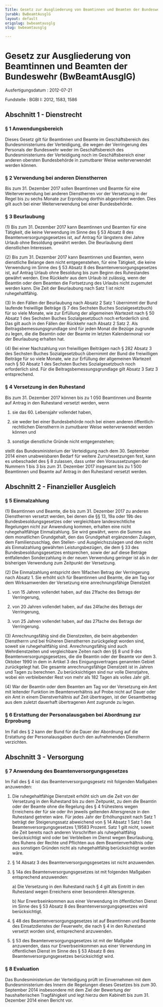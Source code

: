 ```yaml
---
Title: Gesetz zur Ausgliederung von Beamtinnen und Beamten der Bundeswehr
jurabk: BwBeamtAusglG
layout: default
origslug: bwbeamtausglg
slug: bwbeamtausglg

---
```


# Gesetz zur Ausgliederung von Beamtinnen und Beamten der Bundeswehr (BwBeamtAusglG)

Ausfertigungsdatum
:   2012-07-21

Fundstelle
:   BGBl I: 2012, 1583, 1586


## Abschnitt 1 - Dienstrecht


### § 1 Anwendungsbereich

Dieses Gesetz gilt für Beamtinnen und Beamte im Geschäftsbereich des Bundesministeriums der Verteidigung, die wegen der Verringerung des Personals der Bundeswehr weder im Geschäftsbereich des Bundesministeriums der Verteidigung noch im Geschäftsbereich einer anderen obersten Bundesbehörde in zumutbarer Weise weiterverwendet werden können.


### § 2 Verwendung bei anderen Dienstherren

Bis zum 31. Dezember 2017 sollen Beamtinnen und Beamte für eine Weiterverwendung bei anderen Dienstherren vor der Versetzung in der Regel bis zu sechs Monate zur Erprobung dorthin abgeordnet werden. Dies gilt auch bei einer Weiterverwendung bei einer Bundesbehörde.


### § 3 Beurlaubung

(1) Bis zum 31. Dezember 2017 kann Beamtinnen und Beamten für eine Tätigkeit, die keine Verwendung im Sinne des § 53 Absatz 8 des Beamtenversorgungsgesetzes ist, auf Antrag für längstens drei Jahre Urlaub ohne Besoldung gewährt werden. Die Beurlaubung dient dienstlichen Interessen.

(2) Bis zum 31. Dezember 2017 kann Beamtinnen und Beamten, wenn dienstliche Belange dem nicht entgegenstehen, für eine Tätigkeit, die keine Verwendung im Sinne des § 53 Absatz 8 des Beamtenversorgungsgesetzes ist, auf Antrag Urlaub ohne Besoldung bis zum Beginn des Ruhestandes gewährt werden. Eine Rückkehr aus dem Urlaub ist zulässig, wenn der Beamtin oder dem Beamten die Fortsetzung des Urlaubs nicht zugemutet werden kann. Die Zeit der Beurlaubung nach Satz 1 ist nicht ruhegehaltfähig.

(3) In den Fällen der Beurlaubung nach Absatz 2 Satz 1 übernimmt der Bund laufende freiwillige Beiträge (§ 7 des Sechsten Buches Sozialgesetzbuch) für so viele Monate, wie zur Erfüllung der allgemeinen Wartezeit nach § 50 Absatz 1 des Sechsten Buches Sozialgesetzbuch noch erforderlich sind. Das gilt auch in den Fällen der Rückkehr nach Absatz 2 Satz 2. Als Beitragsbemessungsgrundlage sind für jeden Monat die Bezüge zugrunde zu legen, die die Beamtin oder der Beamte im letzten Kalendermonat vor der Beurlaubung erhalten hat.

(4) Bei einer Nachzahlung von freiwilligen Beiträgen nach § 282 Absatz 3 des Sechsten Buches Sozialgesetzbuch übernimmt der Bund die freiwilligen Beiträge für so viele Monate, wie zur Erfüllung der allgemeinen Wartezeit nach § 50 Absatz 1 des Sechsten Buches Sozialgesetzbuch noch erforderlich sind. Für die Beitragsbemessungsgrundlage gilt Absatz 3 Satz 3 entsprechend.


### § 4 Versetzung in den Ruhestand

Bis zum 31. Dezember 2017 können bis zu 1 050 Beamtinnen und Beamte auf Antrag in den Ruhestand versetzt werden, wenn

1.  sie das 60. Lebensjahr vollendet haben,


2.  sie weder bei einer Bundesbehörde noch bei einem anderen öffentlich-rechtlichen Dienstherrn in zumutbarer Weise weiterverwendet werden können und


3.  sonstige dienstliche Gründe nicht entgegenstehen;



stellt das Bundesministerium der Verteidigung nach dem 30. September 2014 einen unabweisbaren Bedarf für weitere Zurruhesetzungen fest, kann es unbeschadet des § 8 zulassen, dass unter den Voraussetzungen der Nummern 1 bis 3 bis zum 31. Dezember 2017 insgesamt bis zu 1 500 Beamtinnen und Beamte auf Antrag in den Ruhestand versetzt werden.


## Abschnitt 2 - Finanzieller Ausgleich


### § 5 Einmalzahlung

(1) Beamtinnen und Beamte, die bis zum 31. Dezember 2017 zu anderen Dienstherren versetzt werden, bei denen die §§ 13, 19a oder 19b des Bundesbesoldungsgesetzes oder vergleichbare landesrechtliche Regelungen nicht zur Anwendung kommen, erhalten eine nicht ruhegehaltfähige Einmalzahlung. Sie wird gewährt, wenn die Summe aus dem monatlichen Grundgehalt, den das Grundgehalt ergänzenden Zulagen, dem Familienzuschlag, den Stellen- und Ausgleichszulagen und den nicht als Einmalzahlung gewährten Leistungsbezügen, die dem § 33 des Bundesbesoldungsgesetzes entsprechen, sowie der auf diese Beträge entfallenden Sonderzahlung in der neuen Verwendung geringer ist als in der bisherigen Verwendung zum Zeitpunkt der Versetzung.

(2) Die Einmalzahlung entspricht dem 18fachen Betrag der Verringerung nach Absatz 1. Sie erhöht sich für Beamtinnen und Beamte, die am Tag vor dem Wirksamwerden der Versetzung eine anrechnungsfähige Dienstzeit

1.  von 15 Jahren vollendet haben, auf das 21fache des Betrags der Verringerung,


2.  von 20 Jahren vollendet haben, auf das 24fache des Betrags der Verringerung,


3.  von 25 Jahren vollendet haben, auf das 27fache des Betrags der Verringerung.




(3) Anrechnungsfähig sind die Dienstzeiten, die beim abgebenden Dienstherrn und bei früheren Dienstherren zurückgelegt worden sind, soweit sie ruhegehaltfähig sind. Anrechnungsfähig sind auch Wehrdienstzeiten und vergleichbare Zeiten nach den §§ 8 und 9 des Beamtenversorgungsgesetzes, die die Beamtin oder der Beamte vor dem 3. Oktober 1990 in dem in Artikel 3 des Einigungsvertrages genannten Gebiet zurückgelegt hat. Die gesamte anrechnungsfähige Dienstzeit ist in Jahren und Tagen zu berechnen. Zu berücksichtigen sind nur volle Dienstjahre, wobei ein verbleibender Rest von mehr als 182 Tagen als volles Jahr gilt.

(4) War der Beamtin oder dem Beamten am Tag vor der Versetzung ein Amt mit leitender Funktion im Beamtenverhältnis auf Probe nicht auf Dauer oder ein Amt in einem Dienstverhältnis auf Zeit übertragen, ist der Gesamtbetrag aus dem zuletzt dauerhaft übertragenen Amt zugrunde zu legen.


### § 6 Erstattung der Personalausgaben bei Abordnung zur Erprobung

Im Fall des § 2 kann der Bund für die Dauer der Abordnung auf die Erstattung der Personalausgaben durch den aufnehmenden Dienstherrn verzichten.


## Abschnitt 3 - Versorgung


### § 7 Anwendung des Beamtenversorgungsgesetzes

Im Fall des § 4 ist das Beamtenversorgungsgesetz mit folgenden Maßgaben anzuwenden:

1.  Die ruhegehaltfähige Dienstzeit erhöht sich um die Zeit von der Versetzung in den Ruhestand bis zu dem Zeitpunkt, zu dem die Beamtin oder der Beamte ohne die Regelung des § 4 frühestens wegen Erreichens der für sie oder ihn jeweils geltenden Altersgrenze in den Ruhestand getreten wäre. Für jedes Jahr der Erhöhungszeit nach Satz 1 beträgt der Steigerungssatz abweichend von § 14 Absatz 1 Satz 1 des Beamtenversorgungsgesetzes 1,19583 Prozent. Satz 1 gilt nicht, soweit die Zeit bereits nach anderen Vorschriften als ruhegehaltfähig berücksichtigt wird oder bei Verbleiben im Dienst wegen Beurlaubung, des Ruhens der Rechte und Pflichten aus dem Beamtenverhältnis oder aus sonstigen Gründen nicht als ruhegehaltfähig berücksichtigt worden wäre.


2.  § 14 Absatz 3 des Beamtenversorgungsgesetzes ist nicht anzuwenden.


3.  § 14a des Beamtenversorgungsgesetzes ist mit folgenden Maßgaben entsprechend anzuwenden:

    a)  Die Versetzung in den Ruhestand nach § 4 gilt als Eintritt in den Ruhestand wegen Erreichens einer besonderen Altersgrenze.


    b)  Nur Erwerbseinkommen aus einer Verwendung im öffentlichen Dienst im Sinne des § 53 Absatz 8 des Beamtenversorgungsgesetzes wird berücksichtigt.





4.  § 48 des Beamtenversorgungsgesetzes ist auf Beamtinnen und Beamte des Einsatzdienstes der Feuerwehr, die nach § 4 in den Ruhestand versetzt worden sind, entsprechend anzuwenden.


5.  § 53 des Beamtenversorgungsgesetzes ist mit der Maßgabe anzuwenden, dass nur Erwerbseinkommen aus einer Verwendung im öffentlichen Dienst im Sinne des § 53 Absatz 8 des Beamtenversorgungsgesetzes berücksichtigt wird.





### § 8 Evaluation

Das Bundesministerium der Verteidigung prüft im Einvernehmen mit dem Bundesministerium des Innern die Regelungen dieses Gesetzes bis zum 30. September 2014 insbesondere mit dem Ziel der Bewertung der haushalterischen Tragfähigkeit und legt hierzu dem Kabinett bis zum 31. Dezember 2014 einen Bericht vor.

